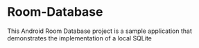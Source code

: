 # Room-Database
This Android Room Database project is a sample application that demonstrates the implementation of a local SQLite 
